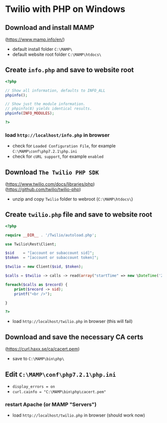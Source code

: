 # Twilio with PHP on Windows

## Download and install MAMP
(https://www.mamp.info/en/)

* default install folder `C:\MAMP\`
* default website root folder `C:\MAMP\htdocs\`

## Create `info.php` and save to website root

``` php
<?php

// Show all information, defaults to INFO_ALL
phpinfo();

// Show just the module information.
// phpinfo(8) yields identical results.
phpinfo(INFO_MODULES);

?>

```

### load `http://localhost/info.php` in browser

* check for `Loaded Configuration File`, for example	`C:\MAMP\conf\php7.2.1\php.ini`
* check for `cURL support`, for example	`enabled`

## Download `The Twilio PHP SDK`
(https://www.twilio.com/docs/libraries/php)   
(https://github.com/twilio/twilio-php)   

* unzip and copy `Twilio` folder to webroot (`C:\MAMP\htdocs\`)

## Create `twilio.php` file and save to website root

``` php
<?php

require __DIR__ . '/Twilio/autoload.php';

use Twilio\Rest\Client;

$sid    = "[account or subaccount sid]";
$token  = "[account or subaccount token]";

$twilio = new Client($sid, $token);

$calls = $twilio -> calls -> read(array("startTime" => new \DateTime('2018-6-4')));

foreach($calls as $record) {
    print($record -> sid);
    printf("<br />");

}

?>

```

* load `http://localhost/twilio.php` in browser (this will fail)

## Download and save the necessary CA certs
(https://curl.haxx.se/ca/cacert.pem)
* save to `C:\MAMP\bin\php\`

## Edit `C:\MAMP\conf\php7.2.1\php.ini`
* `display_errors = on`
* `curl.cainfo = "C:\MAMP\bin\php\cacert.pem"`
### restart Apache (or MAMP "Servers")

* load `http://localhost/twilio.php` in browser (should work now)



